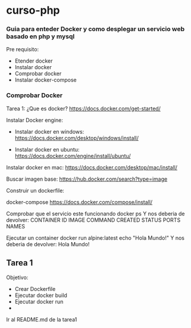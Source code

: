 # curso-php
### Guia para enteder Docker y como desplegar un servicio web basado en php y mysql

Pre requisito:
- Etender docker
- Instalar docker
- Comprobar docker
- Instalar docker-compose

### Comprobar Docker
Tarea 1:
¿Que es docker?
https://docs.docker.com/get-started/


Instalar Docker engine:
- Instalar docker en windows:
  https://docs.docker.com/desktop/windows/install/

- Instalar docker en ubuntu:
  https://docs.docker.com/engine/install/ubuntu/

Instalar docker en mac:
https://docs.docker.com/desktop/mac/install/

Buscar imagen base:
https://hub.docker.com/search?type=image

Construir un dockerfile:

docker-compose
https://docs.docker.com/compose/install/

Comprobar que el servicio este funcionando
  docker ps
Y nos deberia de devolver:
  CONTAINER ID   IMAGE     COMMAND   CREATED   STATUS    PORTS     NAMES

Ejecutar un container
  docker run alpine:latest  echo "Hola Mundo!"
Y nos deberia de devolver:
  Hola Mundo! 


## Tarea 1
Objetivo:

- Crear Dockerfile
- Ejecutar docker build
- Ejecutar docker run
- 
Ir al README.md de la tarea1
